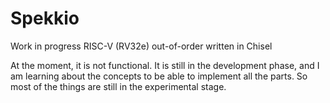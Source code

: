 Spekkio
=======================
Work in progress RISC-V (RV32e) out-of-order written in Chisel

At the moment, it is not functional.
It is still in the development phase, and I am learning about the concepts to be able to implement all the parts. So most of the things are still in the experimental stage.
